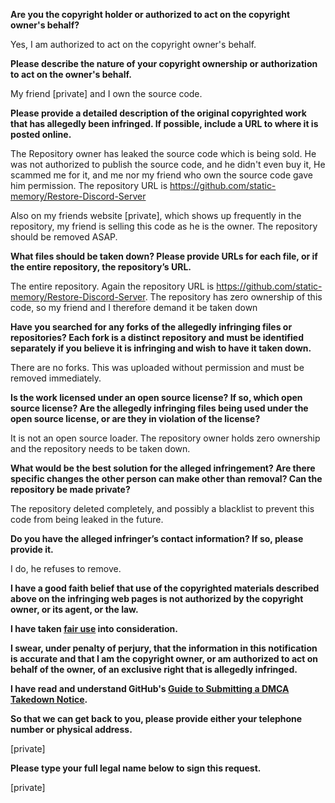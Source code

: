 **Are you the copyright holder or authorized to act on the copyright owner's behalf?**

Yes, I am authorized to act on the copyright owner's behalf.

**Please describe the nature of your copyright ownership or authorization to act on the owner's behalf.**

My friend [private] and I own the source code.

**Please provide a detailed description of the original copyrighted work that has allegedly been infringed. If possible, include a URL to where it is posted online.**

The Repository owner has leaked the source code which is being sold. He was not authorized to publish the source code, and he didn't even buy it, He scammed me for it, and me nor my friend who own the source code gave him permission. The repository URL is https://github.com/static-memory/Restore-Discord-Server

Also on my friends website [private], which shows up frequently in the repository, my friend is selling this code as he is the owner. The repository should be removed ASAP.

**What files should be taken down? Please provide URLs for each file, or if the entire repository, the repository’s URL.**

The entire repository. Again the repository URL is https://github.com/static-memory/Restore-Discord-Server. The repository has zero ownership of this code, so my friend and I therefore demand it be taken down

**Have you searched for any forks of the allegedly infringing files or repositories? Each fork is a distinct repository and must be identified separately if you believe it is infringing and wish to have it taken down.**

There are no forks. This was uploaded without permission and must be removed immediately.

**Is the work licensed under an open source license? If so, which open source license? Are the allegedly infringing files being used under the open source license, or are they in violation of the license?**

It is not an open source loader. The repository owner holds zero ownership and the repository needs to be taken down.

**What would be the best solution for the alleged infringement? Are there specific changes the other person can make other than removal? Can the repository be made private?**

The repository deleted completely, and possibly a blacklist to prevent this code from being leaked in the future.

**Do you have the alleged infringer’s contact information? If so, please provide it.**

I do, he refuses to remove.

**I have a good faith belief that use of the copyrighted materials described above on the infringing web pages is not authorized by the copyright owner, or its agent, or the law.**

**I have taken <a href="https://www.lumendatabase.org/topics/22">fair use</a> into consideration.**

**I swear, under penalty of perjury, that the information in this notification is accurate and that I am the copyright owner, or am authorized to act on behalf of the owner, of an exclusive right that is allegedly infringed.**

**I have read and understand GitHub's <a href="https://docs.github.com/articles/guide-to-submitting-a-dmca-takedown-notice/">Guide to Submitting a DMCA Takedown Notice</a>.**

**So that we can get back to you, please provide either your telephone number or physical address.**

[private]

**Please type your full legal name below to sign this request.**

[private]
